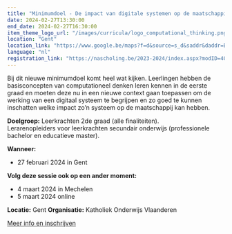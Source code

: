 ```yaml
---
title: "Minimumdoel - De impact van digitale systemen op de maatschappij"
date: 2024-02-27T13:30:00
end_date: 2024-02-27T16:30:00
item_theme_logo_url: "/images/curricula/logo_computational_thinking.png"
location: "Gent"
location_link: "https://www.google.be/maps?f=d&source=s_d&saddr&daddr=Biezekapelstraat+2+Gent+9000&hl=nl"
language: "nl"
registration_link: "https://nascholing.be/2023-2024/index.aspx?modID=4056689"
---
```

Bij dit nieuwe minimumdoel komt heel wat kijken. Leerlingen hebben de basisconcepten van computationeel denken leren kennen in de eerste graad en moeten deze nu in een nieuwe context 
gaan toepassen om de werking van een digitaal systeem te begrijpen en zo goed te kunnen inschatten welke impact zo’n systeem op de maatschappij kan hebben.

**Doelgroep:**
Leerkrachten 2de graad (alle finaliteiten).<br>
Lerarenopleiders voor leerkrachten secundair onderwijs (professionele bachelor en educatieve master).

**Wanneer:** 
- 27 februari 2024 in Gent<br>

**Volg deze sessie ook op een ander moment:**
- 4 maart 2024 in Mechelen
- 5 maart 2024 online<br>

**Locatie:** Gent
**Organisatie:** Katholiek Onderwijs Vlaanderen

[Meer info en inschrijven](https://nascholing.be/2023-2024/index.aspx?modID=4056689)
